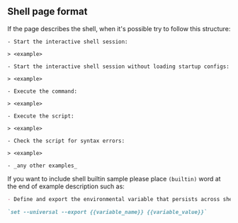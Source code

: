 ## Shell page format

If the page describes the shell, when it's possible try to follow this structure:

```
- Start the interactive shell session:

> <example>

- Start the interactive shell session without loading startup configs:

> <example>

- Execute the command:

> <example>

- Execute the script:

> <example>

- Check the script for syntax errors:

> <example>

- _any other examples_
```

If you want to include shell builtin sample please place `(builtin)` word at the end of example description such as:

```md
- Define and export the environmental variable that persists across shell restarts (builtin):

`set --universal --export {{variable_name}} {{variable_value}}`
```
